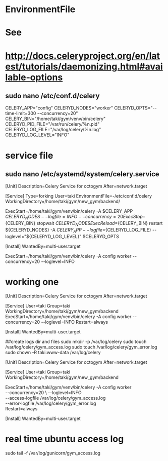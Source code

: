 # EnvironmentFile
# See
# http://docs.celeryproject.org/en/latest/tutorials/daemonizing.html#available-options

## sudo nano /etc/conf.d/celery

CELERY_APP="config"
CELERYD_NODES="worker"
CELERYD_OPTS="--time-limit=300 --concurrency=20"
CELERY_BIN="/home/taki/gym/venv/bin/celery"
CELERYD_PID_FILE="/var/run/celery/%n.pid"
CELERYD_LOG_FILE="/var/log/celery/%n.log"
CELERYD_LOG_LEVEL="INFO"


# service file 
## sudo nano /etc/systemd/system/celery.service


[Unit]
Description=Celery Service for octogym
After=network.target

[Service]
Type=forking
User=taki
EnvironmentFile=-/etc/conf.d/celery
WorkingDirectory=/home/taki/gym/new_gym/backend/


ExecStart=/home/taki/gym/venv/bin/celery -A $CELERY_APP ${CELERYD_NODES} --logfile=INFO --concurrency=20
ExecStop=${CELERY_BIN} stopwait ${CELERYD_NODES} 
ExecReload=${CELERY_BIN} restart ${CELERYD_NODES} -A $CELERY_APP --logfile=${CELERYD_LOG_FILE} --loglevel="${CELERYD_LOG_LEVEL}" $CELERYD_OPTS

[Install]
WantedBy=multi-user.target



ExecStart=/home/taki/gym/venv/bin/celery -A config worker --concurrency=20 --loglevel=INFO




# working one 

                                 
[Unit]
Description=Celery Service for octogym
After=network.target

[Service]
User=taki
Group=taki
WorkingDirectory=/home/taki/gym/new_gym/backend
ExecStart=/home/taki/gym/venv/bin/celery -A config worker --concurrency=20 --loglevel=INFO
Restart=always


[Install]
WantedBy=multi-user.target






##create logs dir and files
sudo mkdir -p /var/log/celery
sudo touch /var/log/celery/gym_access.log
sudo touch /var/log/celery/gym_error.log
sudo chown -R taki:www-data /var/log/celery



[Unit]
Description=Celery Service for octogym
After=network.target

[Service]
User=taki
Group=taki
WorkingDirectory=/home/taki/gym/new_gym/backend

ExecStart=/home/taki/gym/venv/bin/celery -A config worker \
          --concurrency=20 \ 
          --loglevel=INFO \
          --access-logfile /var/log/celery/gym_access.log \
          --error-logfile /var/log/celery/gym_error.log \
Restart=always


[Install]
WantedBy=multi-user.target

# real time ubuntu access log 
sudo tail -f /var/log/gunicorn/gym_access.log

